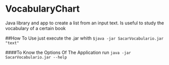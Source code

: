 # VocabularyChart
Java library and app to create a list from an input text. Is useful to study the vocabulary of a certain book

##How To Use
just execute the .jar whith ``` $java -jar SacarVocabulario.jar "text" ```

####To Know the Options Of The Application 
run ``` java -jar SacarVocabulario.jar --help ```
